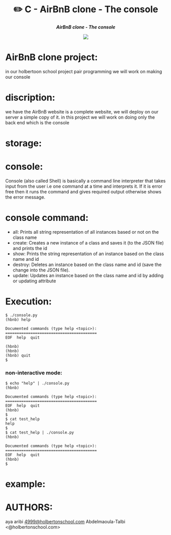 <h1 align="center">
	✏️ C - AirBnB clone - The console
</h1>
<p align="center">
	<b><i>AirBnB clone - The console</i></b><br>
</p>
<p align="center">
	<img ="hbnb" src="hbnb"/>

</p>

# AirBnB clone project:

in our holbertoon school project pair programming we will work on making our console

# discription:

we have the AirBnB website is a complete website, we will deploy on our server a simple copy of it. 
in this project we will work on doing only the back end which is the console

# storage:



# console:

Console (also called Shell) is basically a command line interpreter that takes input from the user i.e one command at a time and interprets it. If it is error free then it runs the command and gives required output otherwise shows the error message.

# console command:

* all: Prints all string representation of all instances based or not on the class name
* create: Creates a new instance of a class and saves it (to the JSON file) and prints the id
* show: Prints the string representation of an instance based on the class name and id
* destroy: Deletes an instance based on the class name and id (save the change into the JSON file).
* update: Updates an instance based on the class name and id by adding or updating attribute

# Execution:
```
$ ./console.py
(hbnb) help

Documented commands (type help <topic>):
========================================
EOF  help  quit

(hbnb) 
(hbnb) 
(hbnb) quit
$
```
### non-interactive mode:
```
$ echo "help" | ./console.py
(hbnb)

Documented commands (type help <topic>):
========================================
EOF  help  quit
(hbnb) 
$
$ cat test_help
help
$
$ cat test_help | ./console.py
(hbnb)

Documented commands (type help <topic>):
========================================
EOF  help  quit
(hbnb) 
$
```
# example:

# AUTHORS:
aya aribi <4999@holbertonschool.com>
Abdelmaoula-Talbi <@holbertonschool.com>
